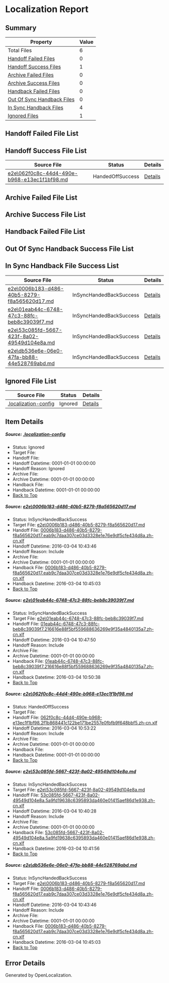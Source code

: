 # <a name='report-top'></a> Localization Report

## Summary
 Property | Value 
 -------- | ----- 
 Total Files | 6
[ Handoff Failed Files ](#handoff-failed-list)| 0
[ Handoff Success Files ](#handoff-success-list)| 1
[ Archive Failed Files ](#archive-failed-list)| 0
[ Archive Success Files ](#archive-success-list)| 0
[ Handback Failed Files ](#handback-failed-list)| 0
[ Out Of Sync Handback Files ](#outofsync-handback-success-list)| 0
[ In Sync Handback Files ](#insync-handback-success-list)| 4
[ Ignored Files ](#ignored-list)| 1

## <a name='handoff-failed-list'></a> Handoff Failed File List

## <a name='handoff-success-list'></a> Handoff Success File List
 Source File | Status | Details 
 ----------- | ------ | ------- 
 [e2e\062f0c8c-44d4-490e-b968-e13ec1f1bf98.md](https://github.com/OpenLocalizationTest/oltest/blob/0c639f951df8bac0dce8ec6878e28a646e56dc44/e2e/062f0c8c-44d4-490e-b968-e13ec1f1bf98.md) | HandedOffSuccess | [Details](#99b04a727238871e87c19f0d2d36c5ffd1d155673)

## <a name='archive-failed-list'></a> Archive Failed File List

## <a name='archive-success-list'></a> Archive Success File List

## <a name='handback-failed-list'></a> Handback Failed File List

## <a name='outofsync-handback-success-list'></a> Out Of Sync Handback Success File List

## <a name='insync-handback-success-list'></a> In Sync Handback File Success List
 Source File | Status | Details 
 ----------- | ------ | ------- 
 [e2e\0006b183-d486-40b5-8279-f8a565620d17.md](https://github.com/OpenLocalizationTest/oltest/blob/ee138f5a190b0853434bb273be986ad2bbbe8c37/e2e/0006b183-d486-40b5-8279-f8a565620d17.md) | InSyncHandedBackSuccess | [Details](#826b1649034a5c58c0807475691f3618582536ed1)
 [e2e\01eab44c-6748-47c3-88fc-beb8c39039f7.md](https://github.com/OpenLocalizationTest/oltest/blob/96b80a1cb847698d077bb7d2822eba99d888aad6/e2e/01eab44c-6748-47c3-88fc-beb8c39039f7.md) | InSyncHandedBackSuccess | [Details](#d5540d58499c4b1097a6c5f978719893dfae0eb92)
 [e2e\53c085fd-5667-423f-8a02-49549d104e8a.md](https://github.com/OpenLocalizationTest/oltest/blob/0bd3847a671d13f33319a177e0ed6218d95a04e9/e2e/53c085fd-5667-423f-8a02-49549d104e8a.md) | InSyncHandedBackSuccess | [Details](#51417416652173b4fb11c07b776c180ed0fdde584)
 [e2e\db536e6e-06e0-47fa-bb88-44e528769abd.md](https://github.com/OpenLocalizationTest/oltest/blob/0c639f951df8bac0dce8ec6878e28a646e56dc44/e2e/db536e6e-06e0-47fa-bb88-44e528769abd.md) | InSyncHandedBackSuccess | [Details](#826b1649034a5c58c0807475691f3618582536ed5)

## <a name='ignored-list'></a> Ignored File List
 Source File | Status | Details 
 ----------- | ------ | ------- 
 [.localization-config](https://github.com/OpenLocalizationTest/oltest/blob/0c639f951df8bac0dce8ec6878e28a646e56dc44/.localization-config) | Ignored | [Details](#66aca4b1c2f43b14ec41e0e427345df94af1d5e10)

## Item Details
##### <a name='66aca4b1c2f43b14ec41e0e427345df94af1d5e10'></a> Source: [.localization-config](https://github.com/OpenLocalizationTest/oltest/blob/0c639f951df8bac0dce8ec6878e28a646e56dc44/.localization-config)
* Status: Ignored
* Target File: 
* Handoff File: 
* Handoff Datetime: 0001-01-01 00:00:00
* Handoff Reason: Ignored
* Archive File: 
* Archive Datetime: 0001-01-01 00:00:00
* Handback File: 
* Handback Datetime: 0001-01-01 00:00:00
* [Back to Top](#report-top)

##### <a name='826b1649034a5c58c0807475691f3618582536ed1'></a> Source: [e2e\0006b183-d486-40b5-8279-f8a565620d17.md](https://github.com/OpenLocalizationTest/oltest/blob/ee138f5a190b0853434bb273be986ad2bbbe8c37/e2e/0006b183-d486-40b5-8279-f8a565620d17.md)
* Status: InSyncHandedBackSuccess
* Target File: [e2e\0006b183-d486-40b5-8279-f8a565620d17.md](https://github.com/OpenLocalizationTestOrg/oltest.zh-cn/blob/34e041de3205d5c1f775c629e31334af676564c8/e2e/0006b183-d486-40b5-8279-f8a565620d17.md)
* Handoff File: [0006b183-d486-40b5-8279-f8a565620d17.eab9c7daa307ce03d3328e1e76e9df5cfe434d8a.zh-cn.xlf](https://github.com/OpenLocalizationTestOrg/olhandoff/blob/016962843e9d6b3a3ab59ec4fe508a063b46625b/ol-handoff/OpenLocalizationTestOrg/oltest.zh-cn/qimu/ht/0006b183-d486-40b5-8279-f8a565620d17.eab9c7daa307ce03d3328e1e76e9df5cfe434d8a.zh-cn.xlf)
* Handoff Datetime: 2016-03-04 10:43:46
* Handoff Reason: Include
* Archive File: 
* Archive Datetime: 0001-01-01 00:00:00
* Handback File: [0006b183-d486-40b5-8279-f8a565620d17.eab9c7daa307ce03d3328e1e76e9df5cfe434d8a.zh-cn.xlf](https://github.com/OpenLocalizationTestOrg/olhandback/blob/a2f0aafee15a6089a553fc79138b3bfa6160fc12/ol-handback/OpenLocalizationTestOrg/oltest.zh-cn/qimu/ht/0006b183-d486-40b5-8279-f8a565620d17.eab9c7daa307ce03d3328e1e76e9df5cfe434d8a.zh-cn.xlf)
* Handback Datetime: 2016-03-04 10:45:03
* [Back to Top](#report-top)

##### <a name='d5540d58499c4b1097a6c5f978719893dfae0eb92'></a> Source: [e2e\01eab44c-6748-47c3-88fc-beb8c39039f7.md](https://github.com/OpenLocalizationTest/oltest/blob/96b80a1cb847698d077bb7d2822eba99d888aad6/e2e/01eab44c-6748-47c3-88fc-beb8c39039f7.md)
* Status: InSyncHandedBackSuccess
* Target File: [e2e\01eab44c-6748-47c3-88fc-beb8c39039f7.md](https://github.com/OpenLocalizationTestOrg/oltest.zh-cn/blob/d8e0d92aeac89824162ba3f47e1d044dc6b7bdae/e2e/01eab44c-6748-47c3-88fc-beb8c39039f7.md)
* Handoff File: [01eab44c-6748-47c3-88fc-beb8c39039f7.216616e88f5bf559688636269e9f35a4840135a7.zh-cn.xlf](https://github.com/OpenLocalizationTestOrg/olhandoff/blob/8adccbe6ed3ce774e6bac042e057bf2ad6396335/ol-handoff/OpenLocalizationTestOrg/oltest.zh-cn/qimu/ht/01eab44c-6748-47c3-88fc-beb8c39039f7.216616e88f5bf559688636269e9f35a4840135a7.zh-cn.xlf)
* Handoff Datetime: 2016-03-04 10:47:50
* Handoff Reason: Include
* Archive File: 
* Archive Datetime: 0001-01-01 00:00:00
* Handback File: [01eab44c-6748-47c3-88fc-beb8c39039f7.216616e88f5bf559688636269e9f35a4840135a7.zh-cn.xlf](https://github.com/OpenLocalizationTestOrg/olhandback/blob/8ed099f988a8c43350babbfc6380c2b4cdc24575/ol-handback/OpenLocalizationTestOrg/oltest.zh-cn/qimu/ht/01eab44c-6748-47c3-88fc-beb8c39039f7.216616e88f5bf559688636269e9f35a4840135a7.zh-cn.xlf)
* Handback Datetime: 2016-03-04 10:50:38
* [Back to Top](#report-top)

##### <a name='99b04a727238871e87c19f0d2d36c5ffd1d155673'></a> Source: [e2e\062f0c8c-44d4-490e-b968-e13ec1f1bf98.md](https://github.com/OpenLocalizationTest/oltest/blob/0c639f951df8bac0dce8ec6878e28a646e56dc44/e2e/062f0c8c-44d4-490e-b968-e13ec1f1bf98.md)
* Status: HandedOffSuccess
* Target File: 
* Handoff File: [062f0c8c-44d4-490e-b968-e13ec1f1bf98.2f1b868441c122be171be2557e0fbfb9f648bbf5.zh-cn.xlf](https://github.com/OpenLocalizationTestOrg/olhandoff/blob/a2628f92cace951afdeec3943637fa1bc6855cd0/ol-handoff/OpenLocalizationTestOrg/oltest.zh-cn/qimu/ht/062f0c8c-44d4-490e-b968-e13ec1f1bf98.2f1b868441c122be171be2557e0fbfb9f648bbf5.zh-cn.xlf)
* Handoff Datetime: 2016-03-04 10:53:22
* Handoff Reason: Include
* Archive File: 
* Archive Datetime: 0001-01-01 00:00:00
* Handback File: 
* Handback Datetime: 0001-01-01 00:00:00
* [Back to Top](#report-top)

##### <a name='51417416652173b4fb11c07b776c180ed0fdde584'></a> Source: [e2e\53c085fd-5667-423f-8a02-49549d104e8a.md](https://github.com/OpenLocalizationTest/oltest/blob/0bd3847a671d13f33319a177e0ed6218d95a04e9/e2e/53c085fd-5667-423f-8a02-49549d104e8a.md)
* Status: InSyncHandedBackSuccess
* Target File: [e2e\53c085fd-5667-423f-8a02-49549d104e8a.md](https://github.com/OpenLocalizationTestOrg/oltest.zh-cn/blob/b8ae9d68efd512a332481e360801859299f33eb4/e2e/53c085fd-5667-423f-8a02-49549d104e8a.md)
* Handoff File: [53c085fd-5667-423f-8a02-49549d104e8a.5a9fd19638c6395893da460e01415aef86d1e938.zh-cn.xlf](https://github.com/OpenLocalizationTestOrg/olhandoff/blob/2a52ca1dc2633d6d124596e25676f81e2604319e/ol-handoff/OpenLocalizationTestOrg/oltest.zh-cn/qimu/ht/53c085fd-5667-423f-8a02-49549d104e8a.5a9fd19638c6395893da460e01415aef86d1e938.zh-cn.xlf)
* Handoff Datetime: 2016-03-04 10:40:28
* Handoff Reason: Include
* Archive File: 
* Archive Datetime: 0001-01-01 00:00:00
* Handback File: [53c085fd-5667-423f-8a02-49549d104e8a.5a9fd19638c6395893da460e01415aef86d1e938.zh-cn.xlf](https://github.com/OpenLocalizationTestOrg/olhandback/blob/b1ef90115a32ac87e62362c4afea9398f015527c/ol-handback/OpenLocalizationTestOrg/oltest.zh-cn/qimu/ht/53c085fd-5667-423f-8a02-49549d104e8a.5a9fd19638c6395893da460e01415aef86d1e938.zh-cn.xlf)
* Handback Datetime: 2016-03-04 10:41:56
* [Back to Top](#report-top)

##### <a name='826b1649034a5c58c0807475691f3618582536ed5'></a> Source: [e2e\db536e6e-06e0-47fa-bb88-44e528769abd.md](https://github.com/OpenLocalizationTest/oltest/blob/0c639f951df8bac0dce8ec6878e28a646e56dc44/e2e/db536e6e-06e0-47fa-bb88-44e528769abd.md)
* Status: InSyncHandedBackSuccess
* Target File: [e2e\0006b183-d486-40b5-8279-f8a565620d17.md](https://github.com/OpenLocalizationTestOrg/oltest.zh-cn/blob/34e041de3205d5c1f775c629e31334af676564c8/e2e/0006b183-d486-40b5-8279-f8a565620d17.md)
* Handoff File: [0006b183-d486-40b5-8279-f8a565620d17.eab9c7daa307ce03d3328e1e76e9df5cfe434d8a.zh-cn.xlf](https://github.com/OpenLocalizationTestOrg/olhandoff/blob/016962843e9d6b3a3ab59ec4fe508a063b46625b/ol-handoff/OpenLocalizationTestOrg/oltest.zh-cn/qimu/ht/0006b183-d486-40b5-8279-f8a565620d17.eab9c7daa307ce03d3328e1e76e9df5cfe434d8a.zh-cn.xlf)
* Handoff Datetime: 2016-03-04 10:43:46
* Handoff Reason: Include
* Archive File: 
* Archive Datetime: 0001-01-01 00:00:00
* Handback File: [0006b183-d486-40b5-8279-f8a565620d17.eab9c7daa307ce03d3328e1e76e9df5cfe434d8a.zh-cn.xlf](https://github.com/OpenLocalizationTestOrg/olhandback/blob/a2f0aafee15a6089a553fc79138b3bfa6160fc12/ol-handback/OpenLocalizationTestOrg/oltest.zh-cn/qimu/ht/0006b183-d486-40b5-8279-f8a565620d17.eab9c7daa307ce03d3328e1e76e9df5cfe434d8a.zh-cn.xlf)
* Handback Datetime: 2016-03-04 10:45:03
* [Back to Top](#report-top)


## Error Details

Generated by OpenLocalization.
